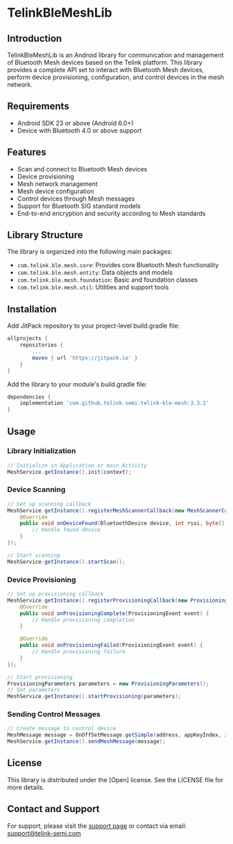 # TelinkBleMeshLib

## Introduction

TelinkBleMeshLib is an Android library for communication and management of Bluetooth Mesh devices based on the Telink platform. This library provides a complete API set to interact with Bluetooth Mesh devices, perform device provisioning, configuration, and control devices in the mesh network.

## Requirements

- Android SDK 23 or above (Android 6.0+)
- Device with Bluetooth 4.0 or above support

## Features

- Scan and connect to Bluetooth Mesh devices
- Device provisioning
- Mesh network management
- Mesh device configuration
- Control devices through Mesh messages
- Support for Bluetooth SIG standard models
- End-to-end encryption and security according to Mesh standards

## Library Structure

The library is organized into the following main packages:

- `com.telink.ble.mesh.core`: Provides core Bluetooth Mesh functionality
- `com.telink.ble.mesh.entity`: Data objects and models
- `com.telink.ble.mesh.foundation`: Basic and foundation classes
- `com.telink.ble.mesh.util`: Utilities and support tools

## Installation

Add JitPack repository to your project-level build.gradle file:

```gradle
allprojects {
    repositories {
        ...
        maven { url 'https://jitpack.io' }
    }
}
```

Add the library to your module's build.gradle file:

```gradle
dependencies {
    implementation 'com.github.telink-semi:telink-ble-mesh:3.3.2'
}
```

## Usage

### Library Initialization

```java
// Initialize in Application or main Activity
MeshService.getInstance().init(context);
```

### Device Scanning

```java
// Set up scanning callback
MeshService.getInstance().registerMeshScannerCallback(new MeshScannerCallback() {
    @Override
    public void onDeviceFound(BluetoothDevice device, int rssi, byte[] scanRecord) {
        // Handle found device
    }
});

// Start scanning
MeshService.getInstance().startScan();
```

### Device Provisioning

```java
// Set up provisioning callback
MeshService.getInstance().registerProvisioningCallback(new ProvisioningCallback() {
    @Override
    public void onProvisioningComplete(ProvisioningEvent event) {
        // Handle provisioning completion
    }

    @Override
    public void onProvisioningFailed(ProvisioningEvent event) {
        // Handle provisioning failure
    }
});

// Start provisioning
ProvisioningParameters parameters = new ProvisioningParameters();
// Set parameters
MeshService.getInstance().startProvisioning(parameters);
```

### Sending Control Messages

```java
// Create message to control device
MeshMessage message = OnOffSetMessage.getSimple(address, appKeyIndex, isOn, true, 0);
MeshService.getInstance().sendMeshMessage(message);
```

## License

This library is distributed under the [Open] license. See the LICENSE file for more details.

## Contact and Support

For support, please visit the [support page](https://www.telink-semi.com/support/) or contact via email: support@telink-semi.com

